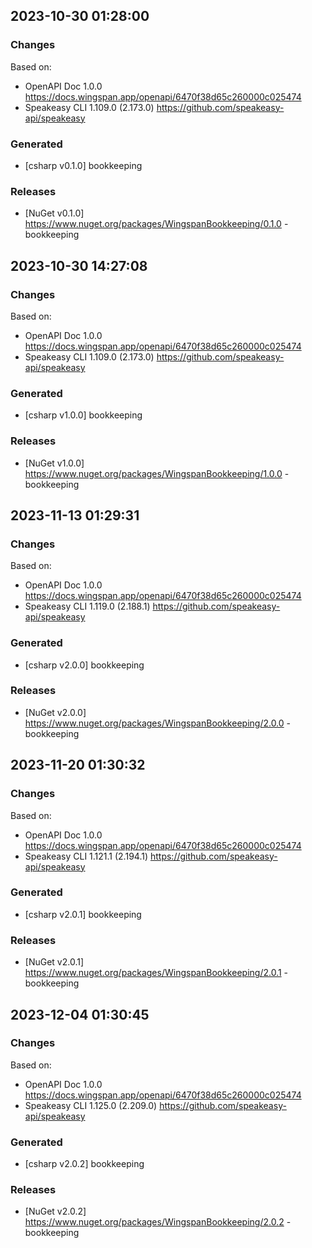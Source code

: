 

## 2023-10-30 01:28:00
### Changes
Based on:
- OpenAPI Doc 1.0.0 https://docs.wingspan.app/openapi/6470f38d65c260000c025474
- Speakeasy CLI 1.109.0 (2.173.0) https://github.com/speakeasy-api/speakeasy
### Generated
- [csharp v0.1.0] bookkeeping
### Releases
- [NuGet v0.1.0] https://www.nuget.org/packages/WingspanBookkeeping/0.1.0 - bookkeeping


## 2023-10-30 14:27:08
### Changes
Based on:
- OpenAPI Doc 1.0.0 https://docs.wingspan.app/openapi/6470f38d65c260000c025474
- Speakeasy CLI 1.109.0 (2.173.0) https://github.com/speakeasy-api/speakeasy
### Generated
- [csharp v1.0.0] bookkeeping
### Releases
- [NuGet v1.0.0] https://www.nuget.org/packages/WingspanBookkeeping/1.0.0 - bookkeeping


## 2023-11-13 01:29:31
### Changes
Based on:
- OpenAPI Doc 1.0.0 https://docs.wingspan.app/openapi/6470f38d65c260000c025474
- Speakeasy CLI 1.119.0 (2.188.1) https://github.com/speakeasy-api/speakeasy
### Generated
- [csharp v2.0.0] bookkeeping
### Releases
- [NuGet v2.0.0] https://www.nuget.org/packages/WingspanBookkeeping/2.0.0 - bookkeeping

## 2023-11-20 01:30:32
### Changes
Based on:
- OpenAPI Doc 1.0.0 https://docs.wingspan.app/openapi/6470f38d65c260000c025474
- Speakeasy CLI 1.121.1 (2.194.1) https://github.com/speakeasy-api/speakeasy
### Generated
- [csharp v2.0.1] bookkeeping
### Releases
- [NuGet v2.0.1] https://www.nuget.org/packages/WingspanBookkeeping/2.0.1 - bookkeeping

## 2023-12-04 01:30:45
### Changes
Based on:
- OpenAPI Doc 1.0.0 https://docs.wingspan.app/openapi/6470f38d65c260000c025474
- Speakeasy CLI 1.125.0 (2.209.0) https://github.com/speakeasy-api/speakeasy
### Generated
- [csharp v2.0.2] bookkeeping
### Releases
- [NuGet v2.0.2] https://www.nuget.org/packages/WingspanBookkeeping/2.0.2 - bookkeeping
